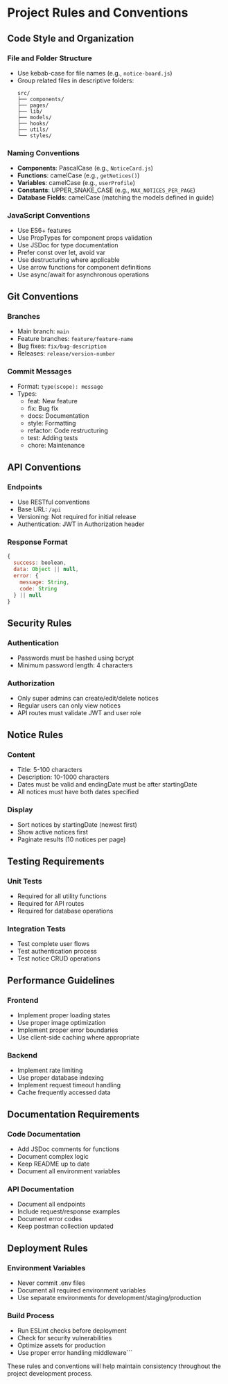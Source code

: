 # Project Rules and Conventions

## Code Style and Organization

### File and Folder Structure
- Use kebab-case for file names (e.g., `notice-board.js`)
- Group related files in descriptive folders:
  ```
  src/
  ├── components/
  ├── pages/
  ├── lib/
  ├── models/
  ├── hooks/
  ├── utils/
  └── styles/
  ```

### Naming Conventions
- **Components**: PascalCase (e.g., `NoticeCard.js`)
- **Functions**: camelCase (e.g., `getNotices()`)
- **Variables**: camelCase (e.g., `userProfile`)
- **Constants**: UPPER_SNAKE_CASE (e.g., `MAX_NOTICES_PER_PAGE`)
- **Database Fields**: camelCase (matching the models defined in guide)

### JavaScript Conventions
- Use ES6+ features
- Use PropTypes for component props validation
- Use JSDoc for type documentation
- Prefer const over let, avoid var
- Use destructuring where applicable
- Use arrow functions for component definitions
- Use async/await for asynchronous operations

## Git Conventions

### Branches
- Main branch: `main`
- Feature branches: `feature/feature-name`
- Bug fixes: `fix/bug-description`
- Releases: `release/version-number`

### Commit Messages
- Format: `type(scope): message`
- Types:
  - feat: New feature
  - fix: Bug fix
  - docs: Documentation
  - style: Formatting
  - refactor: Code restructuring
  - test: Adding tests
  - chore: Maintenance

## API Conventions

### Endpoints
- Use RESTful conventions
- Base URL: `/api`
- Versioning: Not required for initial release
- Authentication: JWT in Authorization header

### Response Format
```javascript
{
  success: boolean,
  data: Object || null,
  error: {
    message: String,
    code: String
  } || null
}
```

## Security Rules

### Authentication
- Passwords must be hashed using bcrypt
- Minimum password length: 4 characters

### Authorization
- Only super admins can create/edit/delete notices
- Regular users can only view notices
- API routes must validate JWT and user role

## Notice Rules

### Content
- Title: 5-100 characters
- Description: 10-1000 characters
- Dates must be valid and endingDate must be after startingDate
- All notices must have both dates specified

### Display
- Sort notices by startingDate (newest first)
- Show active notices first
- Paginate results (10 notices per page)

## Testing Requirements

### Unit Tests
- Required for all utility functions
- Required for API routes
- Required for database operations

### Integration Tests
- Test complete user flows
- Test authentication process
- Test notice CRUD operations

## Performance Guidelines

### Frontend
- Implement proper loading states
- Use proper image optimization
- Implement proper error boundaries
- Use client-side caching where appropriate

### Backend
- Implement rate limiting
- Use proper database indexing
- Implement request timeout handling
- Cache frequently accessed data

## Documentation Requirements

### Code Documentation
- Add JSDoc comments for functions
- Document complex logic
- Keep README up to date
- Document all environment variables

### API Documentation
- Document all endpoints
- Include request/response examples
- Document error codes
- Keep postman collection updated

## Deployment Rules

### Environment Variables
- Never commit .env files
- Document all required environment variables
- Use separate environments for development/staging/production

### Build Process
- Run ESLint checks before deployment
- Check for security vulnerabilities
- Optimize assets for production
- Use proper error handling middleware```

These rules and conventions will help maintain consistency throughout the project development process.

